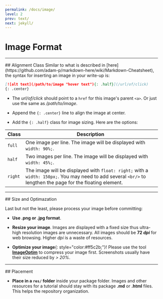 ```yaml
---
permalink: /docs/image/
level: 2
prev: text/
next: jekyll/
---
```


# Image Format

<hr/>
## Alignment Class
Similar to what is described in [here](https://github.com/adam-p/markdown-here/wiki/Markdown-Cheatsheet), the syntax for inserting an image in your write-up is:

```md
[![alt text](/path/to/image "hover text"){: .half}](/url/of/click)
{: .center}
```

* The _url/of/click_ should point to a `href` for this image's parent `<a>`. Or just use the same as _/path/to/image_.

* Append the `{: .center}` line to align the image at center.

* Add the `{: .half}` class for image sizing. Here are the options:

| Class | Description |
| --- | --- |
| `full` | One image per line. The image will be displayed with `width: 90%;`. |
| `half` | Two images per line. The image will be displayed with `width: 45%;`. |
| `right` | The image will be displayed with `float: right;` with a `width: 150px;`. You may need to add several `<br/>` to lengthen the page for the floating element. |

<hr/>
## Size and Optimazation

Last but not the least, please process your image before committing:

* **Use .png or .jpg format**.

* **Resize your image**. Images are displayed with a fixed size thus ultra-high resolution images are unnecessary. All images should be **72 _dpi_** for web browsing. Higher _dpi_ is a waste of resources.

* **Optimize your image**{: style="color:#ff5c2b;"}! Please use the tool [**ImageOptim**](https://imageoptim.com/mac) to compress your image first. Screenshots usually have their size reduced by _> 20%_.

<hr/>
## Placement

* **Place in a `res/` folder** inside your package folder. Images and other resources for a tutorial should stay with its package **.md** or **.html** files. This helps the repository organization.
